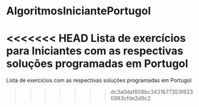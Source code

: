 # AlgoritmosIniciantePortugol
<<<<<<< HEAD
Lista de exercícios para Iniciantes
com as respectivas soluções programadas em Portugol
=======
Lista de exercícios com as respectivas soluções programadas em Portugol
>>>>>>> dc3a0daf808bc3431677353f6230983cfde2d9c2
